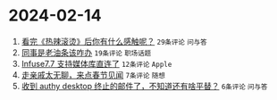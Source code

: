 # 2024-02-14

1. [看完《热辣滚烫》后你有什么感触呢？](https://www.v2ex.com/t/1015563) `29条评论` `问与答`
1. [同事是老油条该咋办](https://www.v2ex.com/t/1015575) `19条评论` `职场话题`
1. [Infuse7.7 支持媒体库直连了](https://www.v2ex.com/t/1015558) `12条评论` `Apple`
1. [走亲戚太无聊，来点春节见闻](https://www.v2ex.com/t/1015569) `7条评论` `随想`
1. [收到 authy desktop 终止的邮件了，不知道还有啥平替？](https://www.v2ex.com/t/1015565) `6条评论` `问与答`

